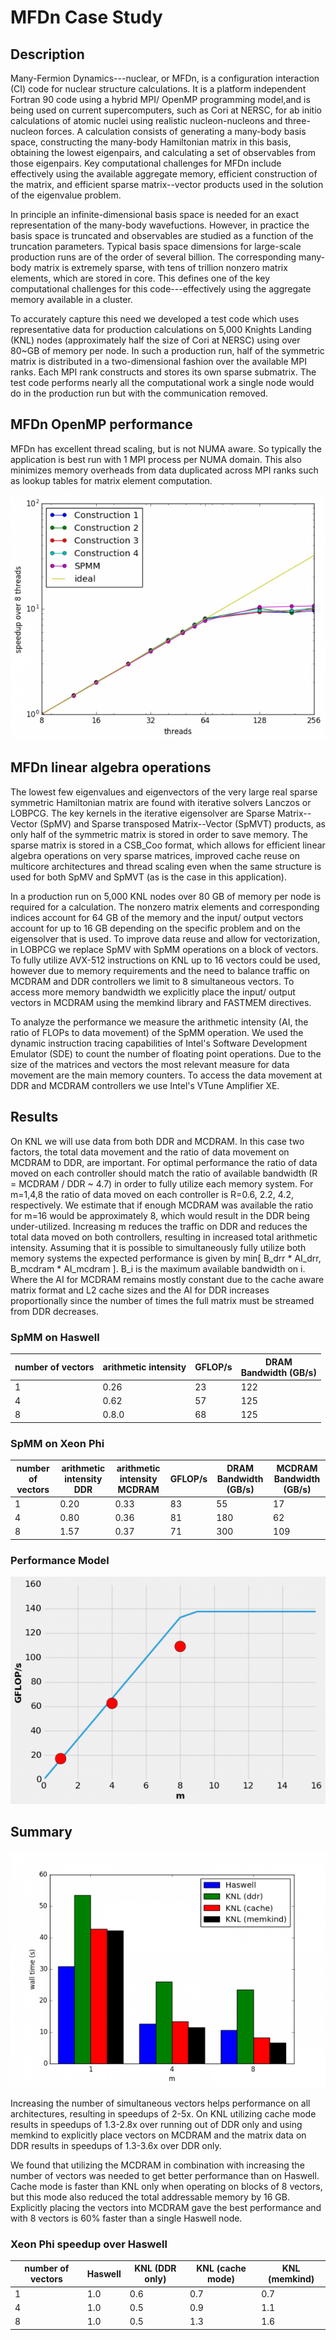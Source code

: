 # MFDn Case Study

## Description

Many-Fermion Dynamics---nuclear, or MFDn, is a configuration
interaction (CI) code for nuclear structure calculations. It is a
platform independent Fortran 90 code using a hybrid MPI/ OpenMP
programming model,and is being used on current supercomputers, such as
Cori at NERSC, for ab initio calculations of atomic nuclei using
realistic nucleon-nucleons and three-nucleon forces. A calculation
consists of generating a many-body basis space, constructing the
many-body Hamiltonian matrix in this basis, obtaining the lowest
eigenpairs, and calculating a set of observables from those
eigenpairs. Key computational challenges for MFDn include effectively
using the available aggregate memory, efficient construction of the
matrix, and efficient sparse matrix--vector products used in the
solution of the eigenvalue problem.

In principle an infinite-dimensional basis space is needed for an
exact representation of the many-body wavefuctions. However, in
practice the basis space is truncated and observables are studied as a
function of the truncation parameters. Typical basis space dimensions
for large-scale production runs are of the order of several
billion. The corresponding many-body matrix is extremely sparse, with
tens of trillion nonzero matrix elements, which are stored in
core. This defines one of the key computational challenges for this
code---effectively using the aggregate memory available in a cluster.

To accurately capture this need we developed a test code which uses
representative data for production calculations on 5,000 Knights
Landing (KNL) nodes (approximately half the size of Cori at NERSC)
using over 80~GB of memory per node. In such a production run, half of
the symmetric matrix is distributed in a two-dimensional fashion over
the available MPI ranks. Each MPI rank constructs and stores its own
sparse submatrix. The test code performs nearly all the computational
work a single node would do in the production run but with the
communication removed.

## MFDn OpenMP performance

MFDn has excellent thread scaling, but is not NUMA aware. So typically
the application is best run with 1 MPI process per NUMA domain. This
also minimizes memory overheads from data duplicated across MPI ranks
such as lookup tables for matrix element computation.

![mfdn thread scaling](openmp-scaling.png)

## MFDn linear algebra operations

The lowest few eigenvalues and eigenvectors of the very large real
sparse symmetric Hamiltonian matrix are found with iterative solvers
Lanczos or LOBPCG. The key kernels in the iterative eigensolver are
Sparse Matrix--Vector (SpMV) and Sparse transposed Matrix--Vector
(SpMVT) products, as only half of the symmetric matrix is stored in
order to save memory. The sparse matrix is stored in a CSB_Coo format,
which allows for efficient linear algebra operations on very sparse
matrices, improved cache reuse on multicore architectures and thread
scaling even when the same structure is used for both SpMV and SpMVT
(as is the case in this application).

In a production run on 5,000 KNL nodes over 80 GB of memory per node
is required for a calculation. The nonzero matrix elements and
corresponding indices account for 64 GB of the memory and the input/
output vectors account for up to 16 GB depending on the specific
problem and on the eigensolver that is used. To improve data reuse and
allow for vectorization, in LOBPCG we replace SpMV with SpMM
operations on a block of vectors. To fully utilize AVX-512
instructions on KNL up to 16 vectors could be used, however due to
memory requirements and the need to balance traffic on MCDRAM and DDR
controllers we limit to 8 simultaneous vectors. To access more memory
bandwidth we explicitly place the input/ output vectors in MCDRAM
using the memkind library and FASTMEM directives.

To analyze the performance we measure the arithmetic intensity (AI,
the ratio of FLOPs to data movement) of the SpMM operation.  We used
the dynamic instruction tracing capabilities of Intel's Software
Development Emulator (SDE) to count the number of floating point
operations. Due to the size of the matrices and vectors the most
relevant measure for data movement are the main memory counters. To
access the data movement at DDR and MCDRAM controllers we use Intel's
VTune Amplifier XE.

## Results

On KNL we will use data from both DDR and MCDRAM. In this case two
factors, the total data movement and the ratio of data movement on
MCDRAM to DDR, are important. For optimal performance the ratio of
data moved on each controller should match the ratio of available
bandwidth (R = MCDRAM / DDR ~ 4.7) in order to fully utilize each
memory system. For m=1,4,8 the ratio of data moved on each controller
is R=0.6, 2.2, 4.2, respectively. We estimate that if enough MCDRAM
was available the ratio for m=16 would be approximately 8, which would
result in the DDR being under-utilized. Increasing m reduces the
traffic on DDR and reduces the total data moved on both controllers,
resulting in increased total arithmetic intensity. Assuming that it is
possible to simultaneously fully utilize both memory systems the
expected performance is given by min[ B_drr * AI_drr, B_mcdram *
AI_mcdram ]. B_i is the maximum available bandwidth on i. Where the AI
for MCDRAM remains mostly constant due to the cache aware matrix
format and L2 cache sizes and the AI for DDR increases proportionally
since the number of times the full matrix must be streamed from DDR
decreases.

### SpMM on Haswell

| number of vectors | arithmetic intensity | GFLOP/s | DRAM <br>Bandwidth (GB/s) |
|-------------------|----------------------|---------|---------------------------|
| 1                 | 0.26                 | 23      | 122                       |
| 4                 | 0.62                 | 57      | 125                       |
| 8                 | 0.8.0                | 68      | 125                       |

### SpMM on Xeon Phi
| number of vectors | arithmetic intensity <br>DDR | arithmetic intensity <br>MCDRAM | GFLOP/s | DRAM <br>Bandwidth (GB/s) | MCDRAM <br>Bandwidth (GB/s) |
|-------------------|------------------------------|---------------------------------|---------|---------------------------|-----------------------------|
| 1                 | 0.20                         | 0.33                            | 83      | 55                        | 17                          |
| 4                 | 0.80                         | 0.36                            | 81      | 180                       | 62                          |
| 8                 | 1.57                         | 0.37                            | 71      | 300                       | 109                         |

### Performance Model

![SpMM performance model for KNL](model.png)

## Summary

![Summary bar chart](summary.png)

Increasing the number of simultaneous vectors helps performance on all
architectures, resulting in speedups of 2-5x. On KNL utilizing cache
mode results in speedups of 1.3-2.8x over running out of DDR only and
using memkind to explicitly place vectors on MCDRAM and the matrix
data on DDR results in speedups of 1.3-3.6x over DDR only.

We found that utilizing the MCDRAM in combination with increasing the
number of vectors was needed to get better performance than on
Haswell. Cache mode is faster than KNL only when operating on blocks
of 8 vectors, but this mode also reduced the total addressable memory
by 16 GB. Explicitly placing the vectors into MCDRAM gave the best
performance and with 8 vectors is 60% faster than a single Haswell
node.

### Xeon Phi speedup over Haswell

| number of vectors | Haswell | KNL (DDR only) | KNL (cache mode) | KNL (memkind) |
|-------------------|---------|----------------|------------------|---------------|
| 1                 | 1.0     | 0.6            | 0.7              | 0.7           |
| 4                 | 1.0     | 0.5            | 0.9              | 1.1           |
| 8                 | 1.0     | 0.5            | 1.3              | 1.6           |
